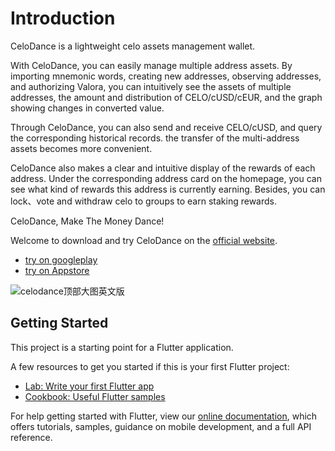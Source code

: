 # Introduction

CeloDance is a lightweight celo assets management wallet.

With CeloDance, you can easily manage multiple address assets. By importing mnemonic words, creating new addresses, observing addresses, and authorizing Valora, you can intuitively see the assets of multiple addresses, the amount and distribution of CELO/cUSD/cEUR, and the graph showing changes in converted value.

Through CeloDance, you can also send and receive CELO/cUSD, and query the corresponding historical records. the transfer of the multi-address assets becomes more convenient.

CeloDance also makes a clear and intuitive display of the rewards of each address. Under the corresponding address card on the homepage, you can see what kind of rewards this address is currently earning. Besides, you can lock、vote and withdraw celo to groups to earn staking rewards.

CeloDance, Make The Money Dance!

Welcome to download and try CeloDance on the [official website]( http://celo.dance).
- [try on googleplay](https://play.google.com/store/apps/details?id=cn.app.celo.dance)
- [try on Appstore](https://apps.apple.com/hk/app/celodance/id1563256439)
 
![celodance顶部大图英文版](https://user-images.githubusercontent.com/6767618/122527052-8e191600-d04d-11eb-87fc-cde43d09f1d0.png)

## Getting Started

This project is a starting point for a Flutter application.

A few resources to get you started if this is your first Flutter project:

- [Lab: Write your first Flutter app](https://flutter.dev/docs/get-started/codelab)
- [Cookbook: Useful Flutter samples](https://flutter.dev/docs/cookbook)

For help getting started with Flutter, view our
[online documentation](https://flutter.dev/docs), which offers tutorials,
samples, guidance on mobile development, and a full API reference.
